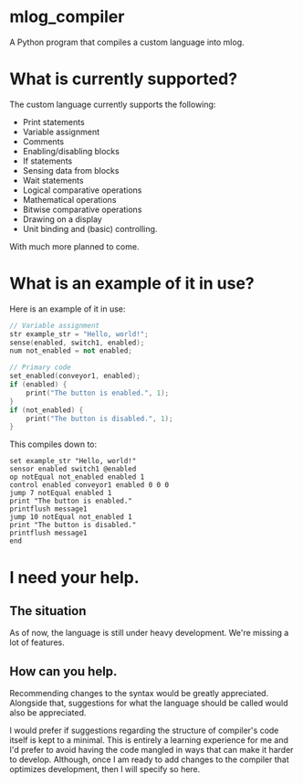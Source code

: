 # mlog_compiler
A Python program that compiles a custom language into mlog.

# What is currently supported?
The custom language currently supports the following:
- Print statements
- Variable assignment
- Comments
- Enabling/disabling blocks
- If statements
- Sensing data from blocks
- Wait statements
- Logical comparative operations
- Mathematical operations
- Bitwise comparative operations
- Drawing on a display
- Unit binding and (basic) controlling. 

With much more planned to come.

# What is an example of it in use?
Here is an example of it in use:
```cpp
// Variable assignment
str example_str = "Hello, world!";
sense(enabled, switch1, enabled);
num not_enabled = not enabled;

// Primary code
set_enabled(conveyor1, enabled);
if (enabled) {
    print("The button is enabled.", 1);
}
if (not_enabled) {
    print("The button is disabled.", 1);
}
```
This compiles down to:
```mlog
set example_str "Hello, world!"
sensor enabled switch1 @enabled
op notEqual not_enabled enabled 1
control enabled conveyor1 enabled 0 0 0
jump 7 notEqual enabled 1
print "The button is enabled."
printflush message1
jump 10 notEqual not_enabled 1
print "The button is disabled."
printflush message1
end
```

# I need your help.
## The situation
As of now, the language is still under heavy development. We're missing a lot of features.
## How can you help.
Recommending changes to the syntax would be greatly appreciated. Alongside that, suggestions for what the language
should be called would also be appreciated.

I would prefer if suggestions regarding the structure of compiler's code itself is kept to a minimal. This is entirely a
learning experience for me and I'd prefer to avoid having the code mangled in ways that can make it harder to develop.
Although, once I am ready to add changes to the compiler that optimizes development, then I will specify so here.
